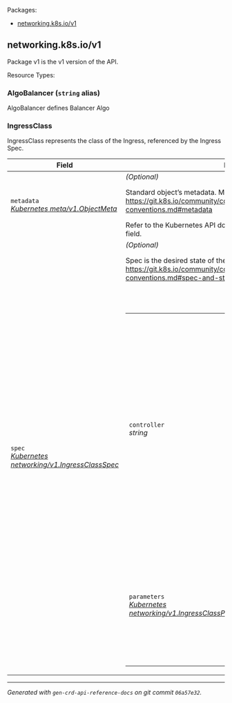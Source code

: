 <p>Packages:</p>
<ul>
<li>
<a href="#networking.k8s.io%2fv1">networking.k8s.io/v1</a>
</li>
</ul>
<h2 id="networking.k8s.io/v1">networking.k8s.io/v1</h2>
<div>
<p>Package v1 is the v1 version of the API.</p>
</div>
Resource Types:
<ul></ul>
<h3 id="networking.k8s.io/v1.AlgoBalancer">AlgoBalancer
(<code>string</code> alias)</h3>
<div>
<p>AlgoBalancer defines Balancer Algo</p>
</div>
<h3 id="networking.k8s.io/v1.IngressClass">IngressClass
</h3>
<div>
<p>IngressClass represents the class of the Ingress, referenced by the Ingress
Spec.</p>
</div>
<table>
<thead>
<tr>
<th>Field</th>
<th>Description</th>
</tr>
</thead>
<tbody>
<tr>
<td>
<code>metadata</code><br/>
<em>
<a href="https://v1-20.docs.kubernetes.io/docs/reference/generated/kubernetes-api/v1.20/#objectmeta-v1-meta">
Kubernetes meta/v1.ObjectMeta
</a>
</em>
</td>
<td>
<em>(Optional)</em>
<p>Standard object&rsquo;s metadata.
More info: <a href="https://git.k8s.io/community/contributors/devel/sig-architecture/api-conventions.md#metadata">https://git.k8s.io/community/contributors/devel/sig-architecture/api-conventions.md#metadata</a></p>
Refer to the Kubernetes API documentation for the fields of the
<code>metadata</code> field.
</td>
</tr>
<tr>
<td>
<code>spec</code><br/>
<em>
<a href="https://v1-20.docs.kubernetes.io/docs/reference/generated/kubernetes-api/v1.20/#ingressclassspec-v1-networking">
Kubernetes networking/v1.IngressClassSpec
</a>
</em>
</td>
<td>
<em>(Optional)</em>
<p>Spec is the desired state of the IngressClass.
More info: <a href="https://git.k8s.io/community/contributors/devel/sig-architecture/api-conventions.md#spec-and-status">https://git.k8s.io/community/contributors/devel/sig-architecture/api-conventions.md#spec-and-status</a></p>
<br/>
<br/>
<table>
<tr>
<td>
<code>controller</code><br/>
<em>
string
</em>
</td>
<td>
<p>Controller refers to the name of the controller that should handle this
class. This allows for different &ldquo;flavors&rdquo; that are controlled by the
same controller. For example, you may have different Parameters for the
same implementing controller. This should be specified as a
domain-prefixed path no more than 250 characters in length, e.g.
&ldquo;acme.io/ingress-controller&rdquo;. This field is immutable.</p>
</td>
</tr>
<tr>
<td>
<code>parameters</code><br/>
<em>
<a href="https://v1-20.docs.kubernetes.io/docs/reference/generated/kubernetes-api/v1.20/#ingressclassparametersreference-v1-networking">
Kubernetes networking/v1.IngressClassParametersReference
</a>
</em>
</td>
<td>
<em>(Optional)</em>
<p>Parameters is a link to a custom resource containing additional
configuration for the controller. This is optional if the controller does
not require extra parameters.</p>
</td>
</tr>
</table>
</td>
</tr>
</tbody>
</table>
<hr/>
<p><em>
Generated with <code>gen-crd-api-reference-docs</code>
on git commit <code>06a57e32</code>.
</em></p>
